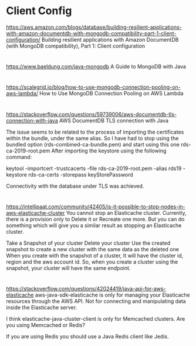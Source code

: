 
# Client Config
https://aws.amazon.com/blogs/database/building-resilient-applications-with-amazon-documentdb-with-mongodb-compatibility-part-1-client-configuration/
Building resilient applications with Amazon DocumentDB (with MongoDB compatibility), Part 1: Client configuration

#
https://www.baeldung.com/java-mongodb
A Guide to MongoDB with Java

#
https://scalegrid.io/blog/how-to-use-mongodb-connection-pooling-on-aws-lambda/
How to Use MongoDB Connection Pooling on AWS Lambda

#
https://stackoverflow.com/questions/59739006/aws-documentdb-tls-connection-with-java
AWS DocumentDB TLS connection with Java

The issue seems to be related to the process of importing the certificates within the bundle, under the same alias.
So I have had to stop using the bundled option (rds-combined-ca-bundle.pem) and start using this one rds-ca-2019-root.pem
After importing the keystore using the following command:

keytool -importcert -trustcacerts -file rds-ca-2019-root.pem -alias rds19 -keystore rds-ca-certs -storepass keyStorePassword

Connectivity with the database under TLS was achieved.

#
https://intellipaat.com/community/42405/is-it-possible-to-stop-nodes-in-aws-elasticache-cluster
You cannot stop an Elasticache cluster. Currently, there is a provision only to Delete it or Recreate one more. But you can do something which will give you a similar result as stopping an Elasticache cluster.

Take a Snapshot of your cluster
Delete your cluster
Use the created snapshot to create a new cluster with the same data as the deleted one
When you create with the snapshot of a cluster, It will have the cluster id, region and the aws account id. So, when you create a cluster using the snapshot, your cluster will have the same endpoint.

#
https://stackoverflow.com/questions/42024419/java-api-for-aws-elasticache
aws-java-sdk-elasticache is only for managing your Elasticache resources through the AWS API. Not for connecting and manipulating data inside the Elasticache server.

I think elasticache-java-cluster-client is only for Memcached clusters. Are you using Memcached or Redis?

If you are using Redis you should use a Java Redis client like Jedis.
